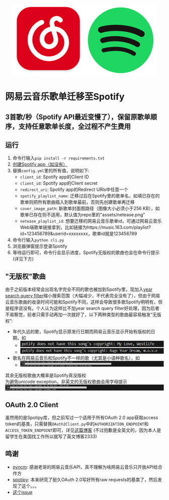 <p align="center"><img src="assets/cover.png" /></p>

# 网易云音乐歌单迁移至Spotify

## 3首歌/秒（Spotify API最近变慢了），保留原歌单顺序，支持任意歌单长度，全过程不产生费用

## 运行
1. 命令行输入`pip install -r requirements.txt`
2. [创建Spotify app（如没有）](https://developer.spotify.com/documentation/web-api/concepts/apps)
3. 替换`config.yml`里的所有值，说明如下:
    - `client_id`: Spotify app的Client ID
    - `client_id`: Spotify app的Client secret
    - `redirect_uri`: Spotify app的Redirect URIs中任意一个
    - `spotify_playlist_name`: 迁移过后在Spotify里的歌单名，如填已存在的歌单则把所有歌曲插入到歌单最前，否则先创建歌单再迁移
    - `cover_image_path`: 新歌单封面图路径（图像大小必须小于256 KB），如歌单已存在则不适用，默认值为repo里的"assets/netease.png"
    - `netease_playlist_id`: 想要迁移的网易云音乐歌单id，可通过网易云音乐Web端歌单链接拿到，比如链接为https://music.163.com/playlist?id=123456789&userid=xxxxxxxx<span>，歌单id就是123456789</span>
4. 命令行输入`python cli.py`
5. 浏览器弹窗提示登录Spotify
6. 等待运行即可，命令行会显示进度，Spotify无版权的歌曲也会在命令行提示(详见下方)

## "无版权"歌曲
由于之前版本经常会出现名字完全不同的歌也被加到Spotify里，现加入[year search query filter](https://developer.spotify.com/documentation/web-api/reference/search)缩小搜索范围（大幅减少，不代表完全没有了），但由于网易云音乐歌曲的收录时间可能和Spotify不同，这样会导致很多歌Spotify明明有，但是程序说没有。个人认为这样比不加year search query filter好处理，因为后者不易察觉，前者只需手动再加一次就好了，以下两种类型的歌曲最容易触发“无版权”:
  - 年代久远的歌，Spotify显示原发行日期而网易云音乐显示开始有版权的日期，如
    - ![](assets/a173ac5dc01437f35f3a6cfc2cc1d0b.png)
    - ![](assets/3732801a646edf5f3acfd264cb159cb.png)
  - 歌名在网易云音乐和Spotify不一样的歌（尤其是小语种歌名），如
    - ![](assets/339ccec0c67d5ea9937582df35d69e4.png)

其余无版权歌曲大概率是Spotify真没版权
<br/>
为避免unicode exception，非英文的无版权歌曲会用字母提示![](assets/043655bf07fc66a9e36e0f7570b33d5.png)

## OAuth 2.0 Client
虽然用的是Spotipy库，但之前写过一个适用于所有OAuth 2.0 app获取access token的基类，只需替换`OAuth2Client.py`中的`AUTHORIZATION_ENDPOINT`和`ACCESS_TOKEN_ENDPOINT`即可，详见[这篇博客](https://muyangye.github.io/2023/05/10/Netease-to-Spotify/) (不过抱歉是全英文的，因为本人是留学生在美国找工作所以就写了英文博客2333)

## 鸣谢
- [pyncm](https://github.com/mos9527/pyncm): 感谢老哥的网易云音乐API，真不理解为啥网易云音乐只开放API给合作方
- [spotipy](https://github.com/spotipy-dev/spotipy): 本来研究了挺久OAuth 2.0写好所有raw requests的基类了，然后发现了这个。。。
- [这个issue](https://github.com/Binaryify/NeteaseCloudMusicApi/issues/1121#issuecomment-774438040)